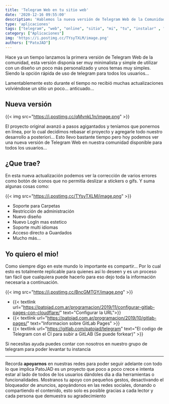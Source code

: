 ```yaml
---
title: 'Telegram Web en tu sitio web'
date: '2020-12-16 09:55:00'
description: 'Hablemos la nueva versión de Telegram Web de la Comunidad y como instalarlo en tu sitio'
type: 'aplicaciones'
tags: ["telegram", "web", "online", "sitio", "mi", "tu", "instalar" , "gratis"]
category: ["Aplicaciones"]
img: 'https://i.postimg.cc/TYsyTXLM/image.png'
authors: ["PatoJAD"]
---
```




Hace ya un tiempo lanzamos la primera versión de Telegram Web de la comunidad, esta versión disponía ser muy minimalista y simple de utilizar con un diseño un poco más personalizado y unos temas muy simples. Siendo la opción rápida  de uso de telegram para todos los usuarios…

Lamentablemente esto durante el tiempo no recibió muchas actualizaciones volviéndose un sitio un poco… anticuado…




## Nueva versión


{{< img src="https://i.postimg.cc/qMvnkL1n/image.png" >}}


El proyecto original avanzó a pasos agigantados y teníamos que ponernos en línea, por lo cual decidimos rebasar el proyecto y agregarle todo nuestro desarrollo a posteriori… Esto llevo bastante tiempo pero hoy podemos ver una nueva versión de Telegram Web en nuestra comunidad disponible para todos los usuarios…




## ¿Que trae?



En esta nueva actualización podemos ver la corrección de varios errores como botón de iconos que no permitía deslizar a stickers o gifs. Y suma algunas cosas como:  


{{< img src="https://i.postimg.cc/TYsyTXLM/image.png" >}}


* Soporte para Carpetas
* Restricción de administración
* Nuevo diseño
* Nuevo LogIn mas estetico
* Soporte multi idiomas
* Acceso directo a Guardados
* Mucho más…




## Yo quiero el mio!



Como siempre digo en este mundo lo importante es compartir… Por lo cual esto es totalmente replicable para quienes así lo deseen y es un proceso tan fácil que cualquiera puede hacerlo para eso dejo toda la información necesaria a continuación.


{{< img src="https://i.postimg.cc/BncGMTGY/image.png" >}}


* {{< textlink url="https://patojad.com.ar/programacion/2019/11/configurar-gitlab-pages-con-cloudflare/" text="Configurar la URL">}}
* {{< textlink url="https://patojad.com.ar/programacion/2019/10/gitlab-pages/" text="Informacion sobre GitLab Pages" >}}
* {{< textlink url="https://gitlab.com/patojad/telegram" text="El codigo de Telegram con el CI para subir a GitLAB (Se puede forkear)" >}}



Si necesitas ayuda puedes contar con nosotros en nuestro grupo de telegram para poder levantar tu instancia




---



Recorda **apoyarnos** en nuestras redes para poder seguir adelante con todo lo que implica PatoJAD es un proyecto que poco a poco crece e intenta estar al lado de todos de los usuarios dándoles dia a dia herramientas o funcionalidades. Mostranos tu apoyo con pequeños gestos, desactivando el bloqueador de anuncios, apoyándonos en las redes sociales, donando o compartiendo el contenido, esto solo es posible gracias a cada lector y cada persona que demuestra su agradecimiento
